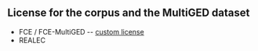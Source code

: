 ## License for the corpus and the MultiGED dataset

* FCE / FCE-MultiGED     --    [custom license](https://ilexir.co.uk/datasets/index.html)  
* REALEC       
